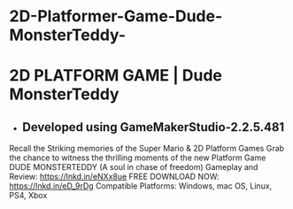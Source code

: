 # 2D-Platformer-Game-Dude-MonsterTeddy-
# **2D PLATFORM GAME | Dude MonsterTeddy** 

*  ## Developed using GameMakerStudio-2.2.5.481

Recall the Striking memories of the Super Mario & 2D Platform Games
Grab the chance to witness the thrilling moments of the new Platform Game
DUDE MONSTERTEDDY
(A soul in chase of freedom)
Gameplay and Review: https://lnkd.in/eNXx8ue
FREE DOWNLOAD NOW: https://lnkd.in/eD_9rDg
Compatible Platforms: Windows, mac OS, Linux, PS4, Xbox
